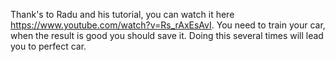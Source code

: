 Thank's to Radu and his tutorial, you can watch it here https://www.youtube.com/watch?v=Rs_rAxEsAvI. You need to train your car, when the result is good you should save it. Doing this several times will lead you to perfect car.
